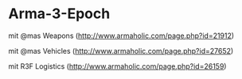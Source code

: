 # Arma-3-Epoch #
mit @mas Weapons (http://www.armaholic.com/page.php?id=21912)

mit @mas Vehicles (http://www.armaholic.com/page.php?id=27652)

mit R3F Logistics (http://www.armaholic.com/page.php?id=26159)

